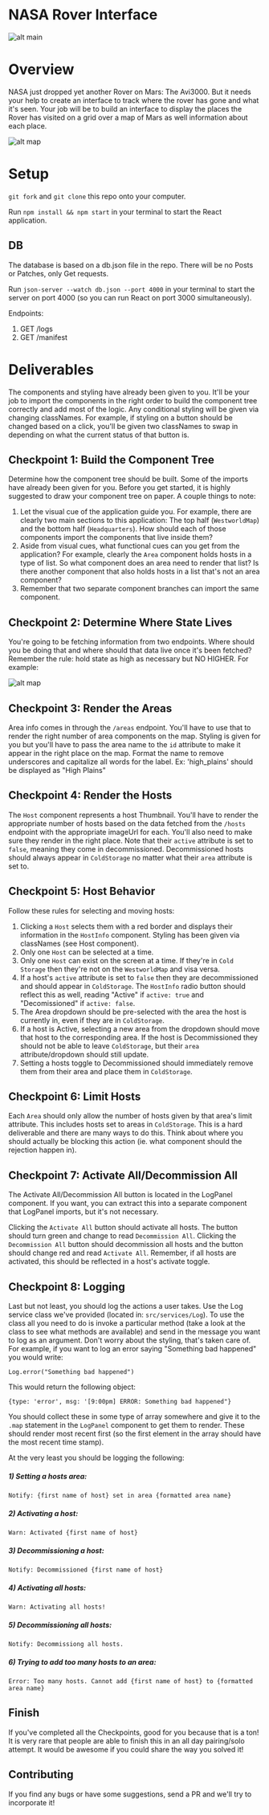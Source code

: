 # NASA Rover Interface

![alt main](https://cdn-images-1.medium.com/max/2000/1*BnjGd8N6zu9-Fe6stEJDEg.png)


Overview
========
NASA just dropped yet another Rover on Mars: The Avi3000. But it needs your help to create an interface to track where the rover has gone and what it's seen. Your job will be to build an interface to display the places the Rover has visited on a grid over a map of Mars as well information about each place.

![alt map](https://i.imgur.com/mPo0UYQ.png)

Setup
=====

`git fork` and `git clone` this repo onto your computer.

Run `npm install && npm start` in your terminal to start the React application.

DB
--
The database is based on a db.json file in the repo. There will be no Posts or Patches, only Get requests.

Run `json-server --watch db.json --port 4000` in your terminal to start the server on port 4000 (so you can run React on port 3000 simultaneously).

Endpoints:
1. GET /logs
2. GET /manifest


Deliverables
============

The components and styling have already been given to you. It'll be your job to import the components in the right order to build the component tree correctly and add most of the logic. Any conditional styling will be given via changing classNames. For example, if styling on a button should be changed based on a click, you'll be given two classNames to swap in depending on what the current status of that button is.

Checkpoint 1: Build the Component Tree
--------------------------------------
Determine how the component tree should be built. Some of the imports have already been given for you. Before you get started, it is highly suggested to draw your component tree on paper. A couple things to note:

1. Let the visual cue of the application guide you. For example, there are clearly two main sections to this application: The top half (`WestworldMap`) and the bottom half (`Headquarters`). How should each of those components import the components that live inside them?
2. Aside from visual cues, what functional cues can you get from the application? For example, clearly the `Area` component holds hosts in a type of list. So what component does an area need to render that list? Is there another component that also holds hosts in a list that's not an area component?
3. Remember that two separate component branches can import the same component.

Checkpoint 2: Determine Where State Lives
-----------------------------------------
You're going to be fetching information from two endpoints. Where should you be doing that and where should that data live once it's been fetched? Remember the rule: hold state as high as necessary but NO HIGHER. For example:

![alt map](https://i.imgur.com/ge9Hfz9.jpg)

Checkpoint 3: Render the Areas
------------------------------
Area info comes in through the `/areas` endpoint. You'll have to use that to render the right number of area components on the map. Styling is given for you but you'll have to pass the area name to the `id` attribute to make it appear in the right place on the map. Format the name to remove underscores and capitalize all words for the label. Ex: 'high_plains' should be displayed as "High Plains"

Checkpoint 4: Render the Hosts
------------------------------
The `Host` component represents a host Thumbnail. You'll have to render the appropriate number of hosts based on the data fetched from the `/hosts` endpoint with the appropriate imageUrl for each. You'll also need to make sure they render in the right place. Note that their `active` attribute is set to `false`, meaning they come in decommissioned. Decommissioned hosts should always appear in `ColdStorage` no matter what their `area` attribute is set to.

Checkpoint 5: Host Behavior
---------------------------
Follow these rules for selecting and moving hosts:

1. Clicking a `Host` selects them with a red border and displays their information in the `HostInfo` component. Styling has been given via classNames (see Host component).
2. Only one `Host` can be selected at a time.
3. Only one `Host` can exist on the screen at a time. If they're in `Cold Storage` then they're not on the `WestworldMap` and visa versa.
4. If a host's `active` attribute is set to `false` then they are decommissioned and should appear in `ColdStorage`. The `HostInfo` radio button should reflect this as well, reading "Active" if `active: true` and "Decomissioned" if `active: false`.
5. The Area dropdown should be pre-selected with the area the host is currently in, even if they are in `ColdStorage`.
6. If a host is Active, selecting a new area from the dropdown should move that host to the corresponding area. If the host is Decommissioned they should not be able to leave `ColdStorage`, but their `area` attribute/dropdown should still update.
7. Setting a hosts toggle to Decommissioned should immediately remove them from their area and place them in `ColdStorage`.

Checkpoint 6: Limit Hosts
--------------------------
Each `Area` should only allow the number of hosts given by that area's limit attribute. This includes hosts set to areas in `ColdStorage`. This is a hard deliverable and there are many ways to do this. Think about where you should actually be blocking this action (ie. what component should the rejection happen in).

Checkpoint 7: Activate All/Decommission All
--------------------------------------------
The Activate All/Decommission All button is located in the LogPanel component. If you want, you can extract this into a separate component that LogPanel imports, but it's not necessary.

Clicking the `Activate All` button should activate all hosts. The button should turn green and change to read `Decommission All`. Clicking the `Decommission All` button should decommission all hosts and the button should change red and read `Activate All`. Remember, if all hosts are activated, this should be reflected in a host's activate toggle.

Checkpoint 8: Logging
----------------------
Last but not least, you should log the actions a user takes. Use the Log service class we've provided (located in: `src/services/Log`). To use the class all you need to do is invoke a particular method (take a look at the class to see what methods are available) and send in the message you want to log as an argument. Don't worry about the styling, that's taken care of. For example, if you want to log an error saying "Something bad happened" you would write:

`Log.error("Something bad happened")`

This would return the following object:

`{type: 'error', msg: '[9:00pm] ERROR: Something bad happened"}`

You should collect these in some type of array somewhere and give it to the `.map` statement in the `LogPanel` component to get them to render. These should render most recent first (so the first element in the array should have the most recent time stamp).

At the very least you should be logging the following:

##### 1) Setting a hosts area:
`Notify: {first name of host} set in area {formatted area name}`

##### 2) Activating a host:
`Warn: Activated {first name of host}`

##### 3) Decommissioning a host:
`Notify: Decommissioned {first name of host}`

##### 4) Activating all hosts:
`Warn: Activating all hosts!`

##### 5) Decommissioning all hosts:
`Notify: Decommissiong all hosts.`

##### 6) Trying to add too many hosts to an area:
`Error: Too many hosts. Cannot add {first name of host} to {formatted area name}`

Finish
------
If you've completed all the Checkpoints, good for you because that is a ton! It is very rare that people are able to finish this in an all day pairing/solo attempt. It would be awesome if you could share the way you solved it!

Contributing
------------
If you find any bugs or have some suggestions, send a PR and we'll try to incorporate it!
